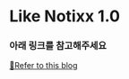 # Like Notixx 1.0
### 아래 링크를 참고해주세요
[🔗Refer to this blog](https://continuedeve.tistory.com/entry/%EB%B8%94%EB%A1%9C%EA%B7%B8-%EC%8A%A4%ED%82%A8-%EB%B3%80%EA%B2%BD-%EC%BB%A8%EC%85%89%EC%9D%80-%EB%85%B8%EC%85%98-Like-Notixx-10)


